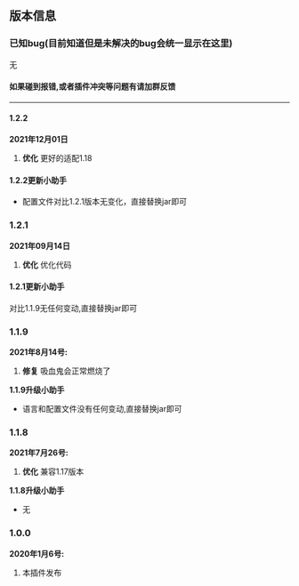 ## 版本信息

### 已知bug(目前知道但是未解决的bug会统一显示在这里)
无
#### 如果碰到报错,或者插件冲突等问题有请加群反馈

------------
#### 1.2.2
**2021年12月01日**
1. **优化** 更好的适配1.18

#### 1.2.2更新小助手
- 配置文件对比1.2.1版本无变化，直接替换jar即可

### 1.2.1
**2021年09月14日**
1. **优化** 优化代码

#### 1.2.1更新小助手
对比1.1.9无任何变动,直接替换jar即可

### 1.1.9
**2021年8月14号:**
1. **修复** 吸血鬼会正常燃烧了

**1.1.9升级小助手**
- 语言和配置文件没有任何变动,直接替换jar即可

### 1.1.8
**2021年7月26号:**
1. **优化** 兼容1.17版本

**1.1.8升级小助手**
- 无

### 1.0.0
**2020年1月6号:**
1. 本插件发布